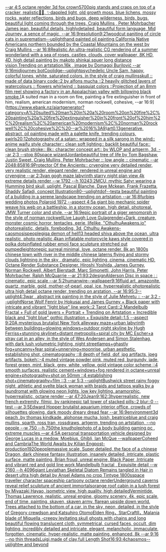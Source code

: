 [--ar 4:5 octane render 3d fox crown](https://www.ebank.nz/aiartgenerator?category=--ar%204%3A5%20octane%20render%203d%20fox%20crown)[5700](https://www.ebank.nz/aiartgenerator?category=5700)[pig stands and craps on top of a cracker, realistic](https://www.ebank.nz/aiartgenerator?category=pig%20stands%20and%20craps%20on%20top%20of%20a%20cracker%2C%20realistic)[🦄🐉, ✨️dappled light, old growth moss, blue lichens, mossy rocks, water reflections, birds and bugs, deep wilderness, birds, bugs, beautiful light coming through the trees, Craig Mullins , Peter Mohrbacher James jean, beautiful details, highlydetailed, beautiful form language, Mid Journey, a sence of magic, --ar 16:9](https://www.ebank.nz/aiartgenerator?category=%F0%9F%A6%84%F0%9F%90%89%2C%20%E2%9C%A8%EF%B8%8Fdappled%20light%2C%20old%20growth%20moss%2C%20blue%20lichens%2C%20mossy%20rocks%2C%20water%20reflections%2C%20birds%20and%20bugs%2C%20deep%20wilderness%2C%20birds%2C%20bugs%2C%20beautiful%20light%20coming%20through%20the%20trees%2C%20Craig%20Mullins%20%2C%20Peter%20Mohrbacher%20James%20jean%2C%20beautiful%20details%2C%20highlydetailed%2C%20beautiful%20form%20language%2C%20Mid%20Journey%2C%20a%20sence%20of%20magic%2C%20--ar%2016%3A9)[](https://www.ebank.nz/aiartgenerator?category=)[resolution](https://www.ebank.nz/aiartgenerator?category=resolution)[9:21](https://www.ebank.nz/aiartgenerator?category=9%3A21)[woodcut paniting of circle cats in suprematism](https://www.ebank.nz/aiartgenerator?category=woodcut%20paniting%20of%20circle%20cats%20in%20suprematism)[--uplight](https://www.ebank.nz/aiartgenerator?category=--uplight)[hand painted oil painting California Native Americans northern bounded by the Coastal Mountains on the west by Craig Mullins --ar 16:8](https://www.ebank.nz/aiartgenerator?category=hand%20painted%20oil%20painting%20California%20Native%20Americans%20northern%20bounded%20by%20the%20Coastal%20Mountains%20on%20the%20west%20by%20Craig%20Mullins%20--ar%2016%3A8)[Realistic,An ultra-realistic CG rendering of a summer wonderland with a sea of roses, castles, clouds, cover wallpaper, 8K HD, 4D, high detail painting by makoto shinkai,spuer long distance vision,Trending on artstation.16k , image by Domagoj Burilović --ar 9:16](https://www.ebank.nz/aiartgenerator?category=Realistic%2CAn%20ultra-realistic%20CG%20rendering%20of%20a%20summer%20wonderland%20with%20a%20sea%20of%20roses%2C%20castles%2C%20clouds%2C%20cover%20wallpaper%2C%208K%20HD%2C%204D%2C%20high%20detail%20painting%20by%20makoto%20shinkai%2Cspuer%20long%20distance%20vision%2CTrending%20on%20artstation.16k%20%2C%20image%20by%20Domagoj%20Burilovi%C4%87%20--ar%209%3A16)[midjourney bot](https://www.ebank.nz/aiartgenerator?category=midjourney%20bot)[Coolidge](https://www.ebank.nz/aiartgenerator?category=Coolidge)[--uplight](https://www.ebank.nz/aiartgenerator?category=--uplight)[psychedelic Uncle Sam, happy, colorful tones, white, saturated colors, in the style of craig mullins](https://www.ebank.nz/aiartgenerator?category=psychedelic%20Uncle%20Sam%2C%20happy%2C%20colorful%20tones%2C%20white%2C%20saturated%20colors%2C%20in%20the%20style%20of%20craig%20mullins)[skull :: made of data binary code::2 by alfons mucha ::2 heavily glitched layers of watercolours :: flowers whirlwind :: basquiat colors ::](https://www.ebank.nz/aiartgenerator?category=skull%20%3A%3A%20made%20of%20data%20binary%20code%3A%3A2%20by%20alfons%20mucha%20%3A%3A2%20heavily%20glitched%20layers%20of%20watercolours%20%3A%3A%20flowers%20whirlwind%20%3A%3A%20basquiat%20colors%20%3A%3A)[Projection of an 8mm film reel showing a factory in an Appalachian valley with billowing black smoke.](https://www.ebank.nz/aiartgenerator?category=Projection%20of%20an%208mm%20film%20reel%20showing%20a%20factory%20in%20an%20Appalachian%20valley%20with%20billowing%20black%20smoke.)[A suited man in a room on fire, painting a fire extinguisher in front of him, realism, american modernism, norman rockwell, cohesive, --ar 16:9](https://www.ebank.nz/aiartgenerator?category=A%20suited%20man%20in%20a%20room%20on%20fire%2C%20painting%20a%20fire%20extinguisher%20in%20front%20of%20him%2C%20realism%2C%20american%20modernism%2C%20norman%20rockwell%2C%20cohesive%2C%20--ar%2016%3A9)[art](https://www.ebank.nz/aiartgenerator?category=art)[0.13](https://www.ebank.nz/aiartgenerator?category=0.13)[generative, abstract, oil painting made with a palette knife, trending colours, swirls](https://www.ebank.nz/aiartgenerator?category=generative%2C%20abstract%2C%20oil%20painting%20made%20with%20a%20palette%20knife%2C%20trending%20colours%2C%20swirls)[20:12](https://www.ebank.nz/aiartgenerator?category=20%3A12)[photography of a satan:: wrapped in a silk sarong in the wind:: anime waifu style character:: clean soft lighting:: backlit beautiful face:: clean brush stroke:: 8k:: character concept art:: by WLOP and artgerm, 3d, --ar 2:3 --stop 80](https://www.ebank.nz/aiartgenerator?category=photography%20of%20a%20satan%3A%3A%20wrapped%20in%20a%20silk%20sarong%20in%20the%20wind%3A%3A%20anime%20waifu%20style%20character%3A%3A%20clean%20soft%20lighting%3A%3A%20backlit%20beautiful%20face%3A%3A%20clean%20brush%20stroke%3A%3A%208k%3A%3A%20character%20concept%20art%3A%3A%20by%20WLOP%20and%20artgerm%2C%203d%2C%20--ar%202%3A3%20--stop%2080)[space wizard](https://www.ebank.nz/aiartgenerator?category=space%20wizard)[Jordan](https://www.ebank.nz/aiartgenerator?category=Jordan)[beautiful tree of life by Tom Bagshaw, Justin Sweet, Craig Mullins, Peter Mohrbacher :: low angle :: cinematic --ar 2048:858](https://www.ebank.nz/aiartgenerator?category=beautiful%20tree%20of%20life%20by%20Tom%20Bagshaw%2C%20Justin%20Sweet%2C%20Craig%20Mullins%2C%20Peter%20Mohrbacher%20%3A%3A%20low%20angle%20%3A%3A%20cinematic%20--ar%202048%3A858)[16:9](https://www.ebank.nz/aiartgenerator?category=16%3A9)[Protector Of the Ancients:: cryengine very detailed render, very realistic render, elegant render, rendered in unreal engine and cryengine --ar 2:3](https://www.ebank.nz/aiartgenerator?category=Protector%20Of%20the%20Ancients%3A%3A%20cryengine%20very%20detailed%20render%2C%20very%20realistic%20render%2C%20elegant%20render%2C%20rendered%20in%20unreal%20engine%20and%20cryengine%20--ar%202%3A3)[van gogh maze labyrinth starry night plan view 4k extreme details render  --w 1792 --h 1024](https://www.ebank.nz/aiartgenerator?category=van%20gogh%20maze%20labyrinth%20starry%20night%20plan%20view%204k%20extreme%20details%20render%20%20--w%201792%20--h%201024)[3:2](https://www.ebank.nz/aiartgenerator?category=3%3A2)[MCU, mythic Satyr wearing a Humming bird skull, uplight, Pascal Blanche, Dave Mckean, Frank Frazetta, Shaddy Safadi, concept Illustration](https://www.ebank.nz/aiartgenerator?category=MCU%2C%20mythic%20Satyr%20wearing%20a%20Humming%20bird%20skull%2C%20uplight%2C%20Pascal%20Blanche%2C%20Dave%20Mckean%2C%20Frank%20Frazetta%2C%20Shaddy%20Safadi%2C%20concept%20Illustration)[80](https://www.ebank.nz/aiartgenerator?category=80)[--uplight](https://www.ebank.nz/aiartgenerator?category=--uplight)[dof](https://www.ebank.nz/aiartgenerator?category=dof)[--test](https://www.ebank.nz/aiartgenerator?category=--test)[a beautiful painting of a building in a serene landscape,trending on artstation --ar 16:8](https://www.ebank.nz/aiartgenerator?category=a%20beautiful%20painting%20of%20a%20building%20in%20a%20serene%20landscape%2Ctrending%20on%20artstation%20--ar%2016%3A8)[furbies wedding photos Polaroid 1972 --aspect 4:5](https://www.ebank.nz/aiartgenerator?category=furbies%20wedding%20photos%20Polaroid%201972%20--aspect%204%3A5)[a giant bio mechanic spider weave his web on a battleship, in a stormy ocean. high detail. photoreal. JMW Turner color and style. --ar 16:9](https://www.ebank.nz/aiartgenerator?category=a%20giant%20bio%20mechanic%20spider%20weave%20his%20web%20on%20a%20battleship%2C%20in%20a%20stormy%20ocean.%20high%20detail.%20photoreal.%20JMW%20Turner%20color%20and%20style.%20--ar%2016%3A9)[epic portrait of a giger xenomorph in the style of norman rockwell](https://www.ebank.nz/aiartgenerator?category=epic%20portrait%20of%20a%20giger%20xenomorph%20in%20the%20style%20of%20norman%20rockwell)[Live Laugh Love Gulag](https://www.ebank.nz/aiartgenerator?category=Live%20Laugh%20Love%20Gulag)[render](https://www.ebank.nz/aiartgenerator?category=render)[+](https://www.ebank.nz/aiartgenerator?category=%2B)[Dark, creature, monster cosmic horror, tentacles, eerie, lifelike, "CthulhuAwakens.io" photorealistic, details, foreboding, 3d, Cthulhu Awakens](https://www.ebank.nz/aiartgenerator?category=Dark%2C%20creature%2C%20monster%20cosmic%20horror%2C%20tentacles%2C%20eerie%2C%20lifelike%2C%20%22CthulhuAwakens.io%22%20photorealistic%2C%20details%2C%20foreboding%2C%203d%2C%20Cthulhu%20Awakens)[-](https://www.ebank.nz/aiartgenerator?category=-)[caosmosis](https://www.ebank.nz/aiartgenerator?category=caosmosis)[people](https://www.ebank.nz/aiartgenerator?category=people)[giga demon of hell](https://www.ebank.nz/aiartgenerator?category=giga%20demon%20of%20hell)[1](https://www.ebank.nz/aiartgenerator?category=1)[3 headed shiva above the ocean, ultra realistic, photo realistic 4k](https://www.ebank.nz/aiartgenerator?category=3%20headed%20shiva%20above%20the%20ocean%2C%20ultra%20realistic%2C%20photo%20realistic%204k)[an inflatable motorcycle kaws style covered in polka dots](https://www.ebank.nz/aiartgenerator?category=an%20inflatable%20motorcycle%20kaws%20style%20covered%20in%20polka%20dots)[inflated rubber emoji face sculpture stretched out pumped](https://www.ebank.nz/aiartgenerator?category=inflated%20rubber%20emoji%20face%20sculpture%20stretched%20out%20pumped)[leighton](https://www.ebank.nz/aiartgenerator?category=leighton)[epic surreal minimal, love, octane render, 8k,](https://www.ebank.nz/aiartgenerator?category=epic%20surreal%20minimal%2C%20love%2C%20octane%20render%2C%208k%2C)[an 1800s chinese town with river in the middle chinese laterns flying and stormy clouds lightning in the sky , dramatic, epic lighting ,cinema, cinematic HD, Octane Render Substance Designer. Hiroshi Yoshida, James Gurney, Norman Rockwell, Albert Bierstadt, Marc Simonetti, John Harris, Peter Mohrbacher, Ralph McQuarrie --ar 21:9](https://www.ebank.nz/aiartgenerator?category=an%201800s%20chinese%20town%20with%20river%20in%20the%20middle%20chinese%20laterns%20flying%20and%20stormy%20clouds%20lightning%20in%20the%20sky%20%2C%20dramatic%2C%20epic%20lighting%20%2Ccinema%2C%20cinematic%20HD%2C%20Octane%20Render%20Substance%20Designer.%20Hiroshi%20Yoshida%2C%20James%20Gurney%2C%20Norman%20Rockwell%2C%20Albert%20Bierstadt%2C%20Marc%20Simonetti%2C%20John%20Harris%2C%20Peter%20Mohrbacher%2C%20Ralph%20McQuarrie%20--ar%2021%3A9)[3:2](https://www.ebank.nz/aiartgenerator?category=3%3A2)[design](https://www.ebank.nz/aiartgenerator?category=design)[Alderson Disc in space : : cinematic, epic scale --ar 5:2](https://www.ebank.nz/aiartgenerator?category=Alderson%20Disc%20in%20space%20%3A%20%3A%20cinematic%2C%20epic%20scale%20--ar%205%3A2)[human](https://www.ebank.nz/aiartgenerator?category=human)[wire](https://www.ebank.nz/aiartgenerator?category=wire)[--wallpaper](https://www.ebank.nz/aiartgenerator?category=--wallpaper)[9:16](https://www.ebank.nz/aiartgenerator?category=9%3A16)[fluid art, amazonite, quartz, marble, gold, mother-of-pearl, opal, ice, hyperrealistic photorealistic ultra high detail octane render, trending on arstation, --ar 16:9](https://www.ebank.nz/aiartgenerator?category=fluid%20art%2C%20amazonite%2C%20quartz%2C%20marble%2C%20gold%2C%20mother-of-pearl%2C%20opal%2C%20ice%2C%20hyperrealistic%20photorealistic%20ultra%20high%20detail%20octane%20render%2C%20trending%20on%20arstation%2C%20--ar%2016%3A9)[5:3](https://www.ebank.nz/aiartgenerator?category=5%3A3)[--uplight](https://www.ebank.nz/aiartgenerator?category=--uplight)[4:3](https://www.ebank.nz/aiartgenerator?category=4%3A3)[war , abstract ink painting in the style of Julie Mehretu :: --ar 3:2 --uplight](https://www.ebank.nz/aiartgenerator?category=war%20%2C%20abstract%20ink%20painting%20in%20the%20style%20of%20Julie%20Mehretu%20%3A%3A%20--ar%203%3A2%20--uplight)[Norse Wolf Fenrir by Hokusai and James Gurney + Black paper with intricate and vibrant "light blue" line work::2 Tarot Card::2 Mandelbulb Fractal + Full of gold layers + Portrait + Trending on Artstation + Incredible black and "light blue" gothic illustration + Exquisite detail::1.5 --aspect 9:20](https://www.ebank.nz/aiartgenerator?category=Norse%20Wolf%20Fenrir%20by%20Hokusai%20and%20James%20Gurney%20%2B%20Black%20paper%20with%20intricate%20and%20vibrant%20%22light%20blue%22%20line%20work%3A%3A2%20Tarot%20Card%3A%3A2%20Mandelbulb%20Fractal%20%2B%20Full%20of%20gold%20layers%20%2B%20Portrait%20%2B%20Trending%20on%20Artstation%20%2B%20Incredible%20black%20and%20%22light%20blue%22%20gothic%20illustration%20%2B%20Exquisite%20detail%3A%3A1.5%20--aspect%209%3A20)[A mysterious brutalist New York alleyway maze+urban labyrinth between buildings+glowing windows+outdoor night skyline by Hugh Ferriss+stunning skylinet+distant metropolis+spiral city by MC Escher+a stray cat in an alley, in the style of Wes Andersen and Simon Stalenhag, with dark lush volumetric lighting, night streetlamps+ghastly fog+uncanny+fear spiral+unnerving+moonrise, urban aesthetic, establishing shot, cinematography ::8 depth of field, dof, jpg artifacts, jpeg artifacts, bokeh::-4  muted vintage powder pink, muted red, burgundy, jade, forest green, mint, black, grey, white, yellow, gold vintage color scheme ::4  smooth surfaces, realistic cement+windows+fog rendered in octane+unreal engine+photography+shot on 50mm ::4 establishing shot+cinematography+film ::3 --ar 5:3 --uplight](https://www.ebank.nz/aiartgenerator?category=A%20mysterious%20brutalist%20New%20York%20alleyway%20maze%2Burban%20labyrinth%20between%20buildings%2Bglowing%20windows%2Boutdoor%20night%20skyline%20by%20Hugh%20Ferriss%2Bstunning%20skylinet%2Bdistant%20metropolis%2Bspiral%20city%20by%20MC%20Escher%2Ba%20stray%20cat%20in%20an%20alley%2C%20in%20the%20style%20of%20Wes%20Andersen%20and%20Simon%20Stalenhag%2C%20with%20dark%20lush%20volumetric%20lighting%2C%20night%20streetlamps%2Bghastly%20fog%2Buncanny%2Bfear%20spiral%2Bunnerving%2Bmoonrise%2C%20urban%20aesthetic%2C%20establishing%20shot%2C%20cinematography%20%3A%3A8%20depth%20of%20field%2C%20dof%2C%20jpg%20artifacts%2C%20jpeg%20artifacts%2C%20bokeh%3A%3A-4%20%20muted%20vintage%20powder%20pink%2C%20muted%20red%2C%20burgundy%2C%20jade%2C%20forest%20green%2C%20mint%2C%20black%2C%20grey%2C%20white%2C%20yellow%2C%20gold%20vintage%20color%20scheme%20%3A%3A4%20%20smooth%20surfaces%2C%20realistic%20cement%2Bwindows%2Bfog%20rendered%20in%20octane%2Bunreal%20engine%2Bphotography%2Bshot%20on%2050mm%20%3A%3A4%20establishing%20shot%2Bcinematography%2Bfilm%20%3A%3A3%20--ar%205%3A3%20--uplight)[Bushwick street rainy foggy night, athletic and svelte black woman with braids and tattoos walks by a laundromat with glowing neon lights, low key lighting, anamorphic, hyperrealistic, octane render --ar 47:20](https://www.ebank.nz/aiartgenerator?category=Bushwick%20street%20rainy%20foggy%20night%2C%20athletic%20and%20svelte%20black%20woman%20with%20braids%20and%20tattoos%20walks%20by%20a%20laundromat%20with%20glowing%20neon%20lights%2C%20low%20key%20lighting%2C%20anamorphic%2C%20hyperrealistic%2C%20octane%20render%20--ar%2047%3A20)[Jean](https://www.ebank.nz/aiartgenerator?category=Jean)[9:16](https://www.ebank.nz/aiartgenerator?category=9%3A16)[2:3](https://www.ebank.nz/aiartgenerator?category=2%3A3)[hyperrealistic, new french extremity, filmic, by rankin](https://www.ebank.nz/aiartgenerator?category=hyperrealistic%2C%20new%20french%20extremity%2C%20filmic%2C%20by%20rankin)[epic tall tower of stacked pills::2 blur::0 --test --ar 3:5](https://www.ebank.nz/aiartgenerator?category=epic%20tall%20tower%20of%20stacked%20pills%3A%3A2%20blur%3A%3A0%20--test%20--ar%203%3A5)[Edward Hopper brutalist aquarium interior office, crowds of silhouettes glowing, dark moody dreary dread fear --ar 16:9](https://www.ebank.nz/aiartgenerator?category=Edward%20Hopper%20brutalist%20aquarium%20interior%20office%2C%20crowds%20of%20silhouettes%20glowing%2C%20dark%20moody%20dreary%20dread%20fear%20--ar%2016%3A9)[environment](https://www.ebank.nz/aiartgenerator?category=environment)[3d peach ,by thomas kindkade, alphonse mucha, loish, beatriceblue and craig mullins, sparth, ross tran, rossdraws, artgerm, trending on artstation, --no people --w 750 --h 750](https://www.ebank.nz/aiartgenerator?category=3d%20peach%20%2Cby%20thomas%20kindkade%2C%20alphonse%20mucha%2C%20loish%2C%20beatriceblue%20and%20craig%20mullins%2C%20sparth%2C%20ross%20tran%2C%20rossdraws%2C%20artgerm%2C%20trending%20on%20artstation%2C%20--no%20people%20--w%20750%20--h%20750)[the knudhole](https://www.ebank.nz/aiartgenerator?category=the%20knudhole)[photo of a body building gaming pc , extreme muscles —ar 4:5](https://www.ebank.nz/aiartgenerator?category=photo%20of%20a%20body%20building%20gaming%20pc%20%2C%20extreme%20muscles%20%E2%80%94ar%204%3A5)[A personal transportation vehicle designed by George Lucas in a medow, Moebius, Ghibli, Ian McQue --wallpaper](https://www.ebank.nz/aiartgenerator?category=A%20personal%20transportation%20vehicle%20designed%20by%20George%20Lucas%20in%20a%20medow%2C%20Moebius%2C%20Ghibli%2C%20Ian%20McQue%20--wallpaper)[Coheed and Cambria](https://www.ebank.nz/aiartgenerator?category=Coheed%20and%20Cambria)[The World Awaits by Kilian Eng](https://www.ebank.nz/aiartgenerator?category=The%20World%20Awaits%20by%20Kilian%20Eng)[post-production](https://www.ebank.nz/aiartgenerator?category=post-production)[1920](https://www.ebank.nz/aiartgenerator?category=1920)[people](https://www.ebank.nz/aiartgenerator?category=people)[massive scale, Super detailed, the face of a chinese Dragon, dark chinese fantasy illustration, insanely detailed, intricate, plastic surface, matte painting, Brian froud, unreal engine, Black Paper ,Intricate and vibrant red and gold line work,Mandelbulb fractal , Exquisite detail --w 2160  --h 4096](https://www.ebank.nz/aiartgenerator?category=massive%20scale%2C%20Super%20detailed%2C%20the%20face%20of%20a%20chinese%20Dragon%2C%20dark%20chinese%20fantasy%20illustration%2C%20insanely%20detailed%2C%20intricate%2C%20plastic%20surface%2C%20matte%20painting%2C%20Brian%20froud%2C%20unreal%20engine%2C%20Black%20Paper%20%2CIntricate%20and%20vibrant%20red%20and%20gold%20line%20work%2CMandelbulb%20fractal%20%2C%20Exquisite%20detail%20--w%202160%20%20--h%204096)[giant  Leviathan Skeletal Diatom  Remains tangled in Hair in desert ultra high detail  by Ansel Adams no crop Tintype 1800s](https://www.ebank.nz/aiartgenerator?category=giant%20%20Leviathan%20Skeletal%20Diatom%20%20Remains%20tangled%20in%20Hair%20in%20desert%20ultra%20high%20detail%20%20by%20Ansel%20Adams%20no%20crop%20Tintype%201800s)[space traveller character spaceship cartoony octane render](https://www.ebank.nz/aiartgenerator?category=space%20traveller%20character%20spaceship%20cartoony%20octane%20render)[Underground caverns reveal relief sculpture of ancient immortals](https://www.ebank.nz/aiartgenerator?category=Underground%20caverns%20reveal%20relief%20sculpture%20of%20ancient%20immortals)[orange roof cabin in a lush forest by Miyazaki Hayao, isometric view, high quality, high detailed](https://www.ebank.nz/aiartgenerator?category=orange%20roof%20cabin%20in%20a%20lush%20forest%20by%20Miyazaki%20Hayao%2C%20isometric%20view%2C%20high%20quality%2C%20high%20detailed)[Vermintide,  Thomas Lawrence, realistic, unreal engine, gloomy scenery, 4k, epic scale, end of time, painting, skaven, skaven army, flare](https://www.ebank.nz/aiartgenerator?category=Vermintide%2C%20%20Thomas%20Lawrence%2C%20realistic%2C%20unreal%20engine%2C%20gloomy%20scenery%2C%204k%2C%20epic%20scale%2C%20end%20of%20time%2C%20painting%2C%20skaven%2C%20skaven%20army%2C%20flare)[an upside down world. Trees attached to the bottom of a car, in the sky, neon, detailed, in the style of Gregory crewdson and Katsuhiro Otomo](https://www.ebank.nz/aiartgenerator?category=an%20upside%20down%20world.%20Trees%20attached%20to%20the%20bottom%20of%20a%20car%2C%20in%20the%20sky%2C%20neon%2C%20detailed%2C%20in%20the%20style%20of%20Gregory%20crewdson%20and%20Katsuhiro%20Otomo)[Elden Ring，StarCraftⅡ，Malania blade of Miquella -](https://www.ebank.nz/aiartgenerator?category=Elden%20Ring%EF%BC%8CStarCraft%E2%85%A1%EF%BC%8CMalania%20blade%20of%20Miquella%20-)[creepy levitating skull ghosts with chains and long beautiful flowing translucent cloth, symmetrical, cursed faces, occult, dim lighting, incredibly detailed and intricate, elegant, melancholic, immaculate, forgotten, cinematic, hyper-realistic, matte painting, enhanced, 8k --ar 9:16 --no thin threads](https://www.ebank.nz/aiartgenerator?category=creepy%20levitating%20skull%20ghosts%20with%20chains%20and%20long%20beautiful%20flowing%20translucent%20cloth%2C%20symmetrical%2C%20cursed%20faces%2C%20occult%2C%20dim%20lighting%2C%20incredibly%20detailed%20and%20intricate%2C%20elegant%2C%20melancholic%2C%20immaculate%2C%20forgotten%2C%20cinematic%2C%20hyper-realistic%2C%20matte%20painting%2C%20enhanced%2C%208k%20--ar%209%3A16%20--no%20thin%20threads)[Luigi,made of clay,full Length Shot](https://www.ebank.nz/aiartgenerator?category=Luigi%2Cmade%20of%20clay%2Cfull%20Length%20Shot)[16:9](https://www.ebank.nz/aiartgenerator?category=16%3A9)[3:4](https://www.ebank.nz/aiartgenerator?category=3%3A4)[chaosmos](https://www.ebank.nz/aiartgenerator?category=chaosmos)[--uplight](https://www.ebank.nz/aiartgenerator?category=--uplight)[∞ and beyond](https://www.ebank.nz/aiartgenerator?category=%E2%88%9E%20and%20beyond)